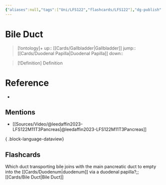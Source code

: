 ```yaml
---
{"aliases":null,"tags":["Uni/LFS122","flashcards/LFS122"],"dg-publish":true,"permalink":"/cards/bile-duct/","dgPassFrontmatter":true}
---
```


# Bile Duct

> [!ontology]+
> up:: [[Cards/Gallbladder\|Gallbladder]]
> jump:: [[Cards/Duodenal Papilla\|Duodenal Papilla]]
> down:: 

> [!Definition] Definition

# Reference

- 

## Mentions

- [[Sources/Video/@leedaffin2023-LFS122M11T3Pancreas\|@leedaffin2023-LFS122M11T3Pancreas]]

{ .block-language-dataview}

## Flashcards

Which duct transporting bile joins with the main pancreatic duct to empty into the [[Cards/Duodenum\|duodenum]] via a duodenal papilla?;;[[Cards/Bile Duct\|Bile Duct]]
<!--SR:!2023-10-26,2,150-->